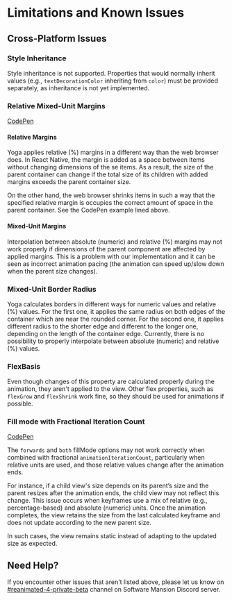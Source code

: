 # Limitations and Known Issues

## Cross-Platform Issues

### Style Inheritance

Style inheritance is not supported. Properties that would normally inherit values (e.g., `textDecorationColor` inheriting from `color`) must be provided separately, as inheritance is not yet implemented.

### Relative Mixed-Unit Margins

[CodePen](https://codepen.io/Mateusz-opaciski/pen/NWQVMMp?editors=1100)

#### Relative Margins

Yoga applies relative (%) margins in a different way than the web browser does. In React Native, the margin is added as a space between items without changing dimensions of the se items. As a result, the size of the parent container can change if the total size of its children with added margins exceeds the parent container size.

On the other hand, the web browser shrinks items in such a way that the specified relative margin is occupies the correct amount of space in the parent container. See the CodePen example lined above.

#### Mixed-Unit Margins

Interpolation between absolute (numeric) and relative (%) margins may not work properly if dimensions of the parent component are affected by applied margins. This is a problem with our implementation and it can be seen as incorrect animation pacing (the animation can speed up/slow down when the parent size changes).

### Mixed-Unit Border Radius

Yoga calculates borders in different ways for numeric values and relative (%) values. For the first one, it applies the same radius on both edges of the container which are near the rounded corner. For the second one, it applies different radius to the shorter edge and different to the longer one, depending on the length of the container edge. Currently, there is no possibility to properly interpolate between absolute (numeric) and relative (%) values.

### FlexBasis

Even though changes of this property are calculated properly during the animation, they aren't applied to the view. Other flex properties, such as `flexGrow` and `flexShrink` work fine, so they should be used for animations if possible.

### Fill mode with Fractional Iteration Count

[CodePen](https://codepen.io/Mateusz-opaciski/pen/YzmbwXM?editors=1100)

The `forwards` and `both` fillMode options may not work correctly when combined with fractional `animationIterationCount`, particularly when relative units are used, and those relative values change after the animation ends.

For instance, if a child view's size depends on its parent’s size and the parent resizes after the animation ends, the child view may not reflect this change. This issue occurs when keyframes use a mix of relative (e.g., percentage-based) and absolute (numeric) units. Once the animation completes, the view retains the size from the last calculated keyframe and does not update according to the new parent size.

In such cases, the view remains static instead of adapting to the updated size as expected.

## Need Help?

If you encounter other issues that aren't listed above, please let us know on [#reanimated-4-private-beta](https://discord.com/channels/464786597288738816/1308044483283390494) channel on Software Mansion Discord server.

